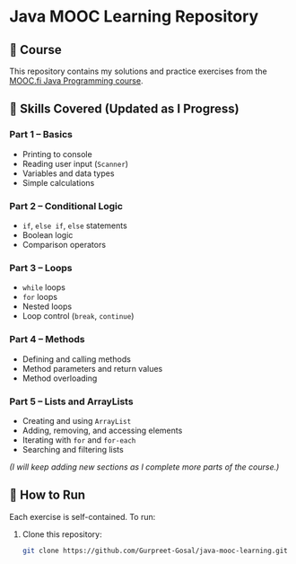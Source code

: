 # Java MOOC Learning Repository

## 📘 Course
This repository contains my solutions and practice exercises from the [MOOC.fi Java Programming course](https://www.mooc.fi/en/).

## 🧠 Skills Covered (Updated as I Progress)
### Part 1 – Basics
- Printing to console
- Reading user input (`Scanner`)
- Variables and data types
- Simple calculations

### Part 2 – Conditional Logic
- `if`, `else if`, `else` statements
- Boolean logic
- Comparison operators

### Part 3 – Loops
- `while` loops
- `for` loops
- Nested loops
- Loop control (`break`, `continue`)

### Part 4 – Methods
- Defining and calling methods
- Method parameters and return values
- Method overloading

### Part 5 – Lists and ArrayLists
- Creating and using `ArrayList`
- Adding, removing, and accessing elements
- Iterating with `for` and `for-each`
- Searching and filtering lists

*(I will keep adding new sections as I complete more parts of the course.)*

## 🚀 How to Run
Each exercise is self-contained. To run:
1. Clone this repository:
   ```bash
   git clone https://github.com/Gurpreet-Gosal/java-mooc-learning.git
